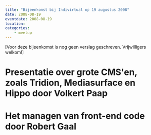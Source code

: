 ```yaml
---
title: "Bijeenkomst bij Indivirtual op 19 augustus 2008"
date: 2008-08-19
eventdate: 2008-08-19
location: 
categories: 
    - meetup
---
```

[Voor deze bijeenkomst is nog geen verslag geschreven. Vrijwilligers welkom!]

# Presentatie over grote CMS'en, zoals Tridion, Mediasurface en Hippo door Volkert Paap

# Het managen van front-end code door Robert Gaal